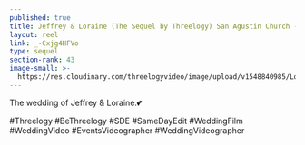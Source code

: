 ```yaml
---
published: true
title: Jeffrey & Loraine (The Sequel by Threelogy) San Agustin Church - January 2019
layout: reel
link: _-Cxjg4HFVo
type: sequel
section-rank: 43
image-small: >-
  https://res.cloudinary.com/threelogyvideo/image/upload/v1548840985/Loraine-02a.jpg
---
```

The wedding of Jeffrey & Loraine.💕 

#Threelogy #BeThreelogy #SDE #SameDayEdit #WeddingFilm #WeddingVideo #EventsVideographer #WeddingVideographer
